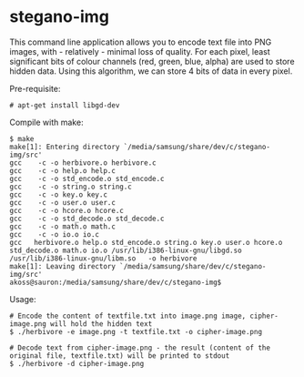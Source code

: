 stegano-img
===========

This command line application allows you to encode text file into PNG images, with - relatively - minimal loss of quality. For each pixel, least significant bits of colour channels (red, green, blue, alpha) are used to store hidden data. Using this algorithm, we can store 4 bits of data in every pixel.

Pre-requisite:
```
# apt-get install libgd-dev
```

Compile with make:
```
$ make
make[1]: Entering directory `/media/samsung/share/dev/c/stegano-img/src'
gcc    -c -o herbivore.o herbivore.c
gcc    -c -o help.o help.c
gcc    -c -o std_encode.o std_encode.c
gcc    -c -o string.o string.c
gcc    -c -o key.o key.c
gcc    -c -o user.o user.c
gcc    -c -o hcore.o hcore.c
gcc    -c -o std_decode.o std_decode.c
gcc    -c -o math.o math.c
gcc    -c -o io.o io.c
gcc   herbivore.o help.o std_encode.o string.o key.o user.o hcore.o std_decode.o math.o io.o /usr/lib/i386-linux-gnu/libgd.so /usr/lib/i386-linux-gnu/libm.so   -o herbivore
make[1]: Leaving directory `/media/samsung/share/dev/c/stegano-img/src'
akoss@sauron:/media/samsung/share/dev/c/stegano-img$
```

Usage:
```
# Encode the content of textfile.txt into image.png image, cipher-image.png will hold the hidden text
$ ./herbivore -e image.png -t textfile.txt -o cipher-image.png

# Decode text from cipher-image.png - the result (content of the original file, textfile.txt) will be printed to stdout
$ ./herbivore -d cipher-image.png
```
